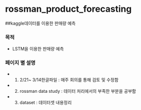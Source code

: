 # rossman_product_forecasting
##kaggle데이터를 이용한 판매량 예측
### 목적
- LSTM을 이용한 판매량 예측 

### 페이지 별 설명
- 1. 2/21~ 3/14한글파일 : 매주 회의를 통해 검토 및 수정함
- 2. rossman data study : 데이터 처리에서의 부족한 부분을 공부함 
- 3. dataset : 데이터셋 내용정리

